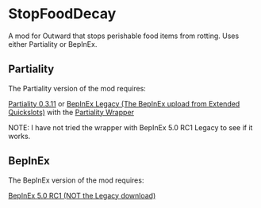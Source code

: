 # StopFoodDecay
A mod for Outward that stops perishable food items from rotting.  Uses either Partiality or BepInEx.

## Partiality
The Partiality version of the mod requires:

[Partiality 0.3.11](https://github.com/PartialityModding/PartialityLauncher/releases/tag/0.3.11 "Release Partiality 0.3.11") or [BepInEx Legacy (The BepInEx upload from Extended Quickslots)](https://www.nexusmods.com/outward/mods/41?tab=files "Extended Quickslots upload of BepInEx") with the [Partiality Wrapper](https://www.nexusmods.com/outward/mods/51 "Partiality Mod Wrapper for BepInEx")

NOTE: I have not tried the wrapper with BepInEx 5.0 RC1 Legacy to see if it works.

## BepInEx
The BepInEx version of the mod requires:

[BepInEx 5.0 RC1 (NOT the Legacy download)](https://github.com/BepInEx/BepInEx/releases/tag/v5.0-RC1 "Release BepInEx 5.0 RC1")